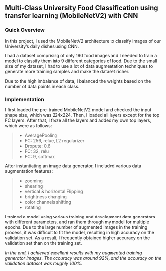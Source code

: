 ## Multi-Class University Food Classification using transfer learning (MobileNetV2) with CNN

### Quick Overview
In this project, I used the MobileNetV2 architecture to classify images of our University’s daily dishes using CNN.

I had a dataset comprising of only 190 food images and I needed to train a model to classify them into 9 different categories of food. Due to the small size of my dataset, I had to use a lot of data augmentation techniques to generate more training samples and make the dataset richer.

Due to the high imbalance of data, I balanced the weights based on the number of data points in each class.

### Implementation

I first loaded the pre-trained MobileNetV2 model and checked the input shape size, which was 224x224. Then, I loaded all layers except for the top FC layers. After that, I froze all the layers and added my own top layers, which were as follows:
>* AveragePooling 
>* FC: 256, relue, L2 regularizer
>* Dropute: 0.6
>* FC: 32, relu
>* FC: 9, softmax

After instantiating an image data generator, I included various data augmentation features:
>* zooming
>* shearing
>* vertical & horizontal Flipping
>* brightness changing
>* color channels shifting
>* rotating

I trained a model using various training and development data generators with different parameters, and ran them through my model for multiple epochs. Due to the large number of augmented images in the training process, it was difficult to fit the model, resulting in high accuracy on the validation set. As a result, I frequently obtained higher accuracy on the validation set than on the training set.

*In the end, I achieved excellent results with my augmented training generator images. The accuracy was around 92%, and the accuracy on the validation dataset was roughly 100%.*